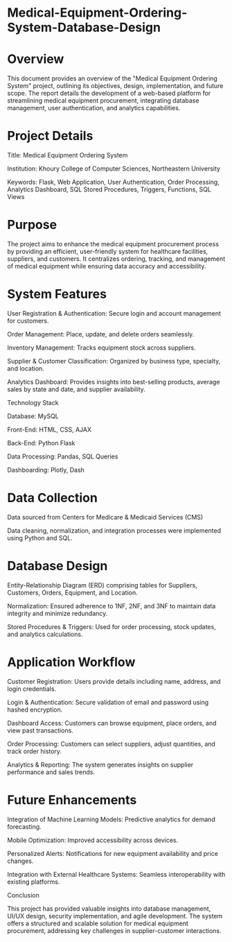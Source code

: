 # Medical-Equipment-Ordering-System-Database-Design

# Overview

This document provides an overview of the "Medical Equipment Ordering System" project, outlining its objectives, design, implementation, and future scope. The report details the development of a web-based platform for streamlining medical equipment procurement, integrating database management, user authentication, and analytics capabilities.

# Project Details

Title: Medical Equipment Ordering System

Institution: Khoury College of Computer Sciences, Northeastern University

Keywords: Flask, Web Application, User Authentication, Order Processing, Analytics Dashboard, SQL Stored Procedures, Triggers, Functions, SQL Views

# Purpose

The project aims to enhance the medical equipment procurement process by providing an efficient, user-friendly system for healthcare facilities, suppliers, and customers. It centralizes ordering, tracking, and management of medical equipment while ensuring data accuracy and accessibility.

# System Features

User Registration & Authentication: Secure login and account management for customers.

Order Management: Place, update, and delete orders seamlessly.

Inventory Management: Tracks equipment stock across suppliers.

Supplier & Customer Classification: Organized by business type, specialty, and location.

Analytics Dashboard: Provides insights into best-selling products, average sales by state and date, and supplier availability.

Technology Stack

Database: MySQL

Front-End: HTML, CSS, AJAX

Back-End: Python Flask

Data Processing: Pandas, SQL Queries

Dashboarding: Plotly, Dash

# Data Collection

Data sourced from Centers for Medicare & Medicaid Services (CMS)

Data cleaning, normalization, and integration processes were implemented using Python and SQL.

# Database Design

Entity-Relationship Diagram (ERD) comprising tables for Suppliers, Customers, Orders, Equipment, and Location.

Normalization: Ensured adherence to 1NF, 2NF, and 3NF to maintain data integrity and minimize redundancy.

Stored Procedures & Triggers: Used for order processing, stock updates, and analytics calculations.

# Application Workflow

Customer Registration: Users provide details including name, address, and login credentials.

Login & Authentication: Secure validation of email and password using hashed encryption.

Dashboard Access: Customers can browse equipment, place orders, and view past transactions.

Order Processing: Customers can select suppliers, adjust quantities, and track order history.

Analytics & Reporting: The system generates insights on supplier performance and sales trends.

# Future Enhancements

Integration of Machine Learning Models: Predictive analytics for demand forecasting.

Mobile Optimization: Improved accessibility across devices.

Personalized Alerts: Notifications for new equipment availability and price changes.

Integration with External Healthcare Systems: Seamless interoperability with existing platforms.

Conclusion

This project has provided valuable insights into database management, UI/UX design, security implementation, and agile development. The system offers a structured and scalable solution for medical equipment procurement, addressing key challenges in supplier-customer interactions.

